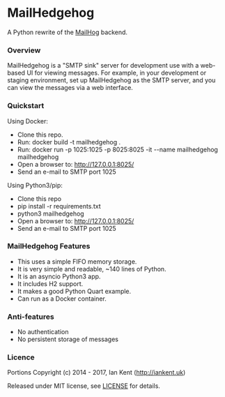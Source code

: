 MailHedgehog
============

A Python rewrite of the [MailHog](https://github.com/mailhog/MailHog) backend.

### Overview

MailHedgehog is a "SMTP sink" server for development use with a web-based UI
for viewing messages.  For example, in your development or staging
environment, set up MailHedgehog as the SMTP server, and you can view the
messages via a web interface.

### Quickstart

Using Docker:

* Clone this repo.
* Run: docker build -t mailhedgehog .
* Run: docker run -p 1025:1025 -p 8025:8025 -it --name mailhedgehog mailhedgehog
* Open a browser to: http://127.0.0.1:8025/
* Send an e-mail to SMTP port 1025

Using Python3/pip:

* Clone this repo
* pip install -r requirements.txt
* python3 mailhedgehog
* Open a browser to: http://127.0.0.1:8025/
* Send an e-mail to SMTP port 1025

### MailHedgehog Features

* This uses a simple FIFO memory storage.
* It is very simple and readable, ~140 lines of Python.
* It is an asyncio Python3 app.
* It includes H2 support.
* It makes a good Python Quart example.
* Can run as a Docker container.

### Anti-features

* No authentication
* No persistent storage of messages

### Licence

Portions Copyright (c) 2014 - 2017, Ian Kent (http://iankent.uk)

Released under MIT license, see [LICENSE](LICENSE.md) for details.
